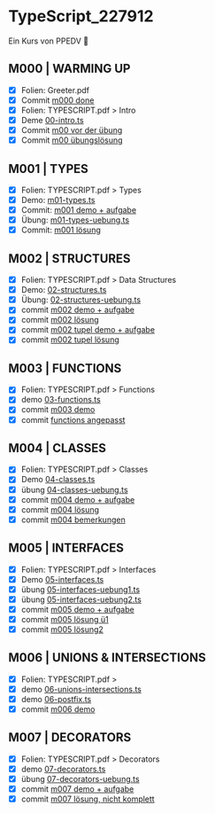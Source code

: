 # TypeScript_227912

Ein Kurs von PPEDV :rocket:

## M000 | WARMING UP

- [x] Folien: Greeter.pdf
- [x] Commit [m000 done](https://github.com/ppedvAG/2021-07-27-typescript/commit/10c7bb5365cb2d8216c4adf58b8b440f796c179a)
- [x] Folien: TYPESCRIPT.pdf > Intro
- [x] Deme [00-intro.ts](TRAINER/00-intro.ts)
- [x] Commit [m00 vor der übung](https://github.com/ppedvAG/2021-07-27-typescript/commit/a29561708505dcae983b8b60753c2232f0bf77e8)
- [x] Commit [m00 übungslösung](https://github.com/ppedvAG/2021-07-27-typescript/commit/f2c88489b0412950716670d32ec86b38db8e7254)
  
## M001 | TYPES

- [x] Folien: TYPESCRIPT.pdf > Types
- [x] Demo: [m01-types.ts](TRAINER/01-types.ts)
- [x] Commit: [m001 demo + aufgabe](https://github.com/ppedvAG/2021-07-27-typescript/commit/182153f431ab5932bedea0cab23448c637cccbbe)
- [x] Übung: [m01-types-uebung.ts](TRAINER/01-types-uebung.ts)
- [x] Commit: [m001 lösung](https://github.com/ppedvAG/2021-07-27-typescript/commit/db75824a61511957c1a9a4b7f26077b74c7ac23e)

## M002 | STRUCTURES

- [x] Folien: TYPESCRIPT.pdf > Data Structures
- [x] Demo: [02-structures.ts](TRAINER/02-structures.ts)
- [x] Übung: [02-structures-uebung.ts](TRAINER/02-structures-uebung.ts)
- [x] commit [m002 demo + aufgabe](https://github.com/ppedvAG/2021-07-27-typescript/commit/7b238827605578e1ef884c6cfd32e59453e2a0e4)
- [x] commit [m002 lösung](https://github.com/ppedvAG/2021-07-27-typescript/commit/48fa392c7033b564ff41fe31be646f8fd2f8adb3)
- [x] commit [m002 tupel demo + aufgabe](https://github.com/ppedvAG/2021-07-27-typescript/commit/5b7f0c7f057011fe1016d8689394c6147fdaebb8)
- [x] commit [m002 tupel lösung](https://github.com/ppedvAG/2021-07-27-typescript/commit/c6c2787573e232c4780ecaa5d6c1ee1a270221a0)

## M003 | FUNCTIONS

- [x] Folien: TYPESCRIPT.pdf > Functions
- [x] demo [03-functions.ts](TRAINER/03-functions.ts)
- [x] commit [m003 demo](https://github.com/ppedvAG/2021-07-27-typescript/commit/cf2eaae87a9364b538454a9bb4a3d11836dcadbe)
- [x] commit [functions angepasst](https://github.com/ppedvAG/2021-07-27-typescript/commit/9860ec63e6e87af79fe3f1d282f3b78192e92976)

## M004 | CLASSES

- [x] Folien: TYPESCRIPT.pdf > Classes
- [x] Demo [04-classes.ts](TRAINER/04-classes.ts)
- [x] übung [04-classes-uebung.ts](TRAINER/04-classes-uebung.ts)
- [x] commit [m004 demo + aufgabe](https://github.com/ppedvAG/2021-07-27-typescript/commit/94ec90efffe34bb18547105334ddb3870a01d68d)
- [x] commit [m004 lösung](https://github.com/ppedvAG/2021-07-27-typescript/commit/da3b0bece0bf03de079e589d109595ed42999807)
- [x] commit [m004 bemerkungen](https://github.com/ppedvAG/2021-07-27-typescript/commit/1fe3eb8e6cc94d0455291706be6ad7cbd710ac25)

## M005 | INTERFACES

- [x] Folien: TYPESCRIPT.pdf > Interfaces
- [x] Demo [05-interfaces.ts](TRAINER/05-interfaces.ts)
- [x] übung [05-interfaces-uebung1.ts](TRAINER/05-interfaces-uebung1.ts)
- [x] übung [05-interfaces-uebung2.ts](TRAINER/05-interfaces-uebung2.ts)
- [x] commit [m005 demo + aufgabe](https://github.com/ppedvAG/2021-07-27-typescript/commit/264c7e80c6cc4bfe7e44b160b71ff157dff32b2c)
- [x] commit [m005 lösung ü1](https://github.com/ppedvAG/2021-07-27-typescript/commit/3f139c15e3910807440542e18ec42321aa67e48b)
- [x] commit [m005 lösung2](https://github.com/ppedvAG/2021-07-27-typescript/commit/c520cdc0b39d4b164fd875737af4e6cee5a14832)

## M006 | UNIONS & INTERSECTIONS

- [x] Folien: TYPESCRIPT.pdf > 
- [x] demo [06-unions-intersections.ts](TRAINER/06-unions-intersections.ts)
- [x] demo [06-postfix.ts](TRAINER/06-postfix.ts)
- [x] commit [m006 demo](https://github.com/ppedvAG/2021-07-27-typescript/commit/7c5238dde3fe8c07f9a859322e422faf3383b975)

## M007 | DECORATORS

- [x] Folien: TYPESCRIPT.pdf > Decorators
- [x] demo [07-decorators.ts](TRAINER/07-decorators.ts)
- [x] übung [07-decorators-uebung.ts](TRAINER/07-decorators-uebung.ts)
- [x] commit [m007 demo + aufgabe](https://github.com/ppedvAG/2021-07-27-typescript/commit/b041c11444d1727848e0cf001bfd7ebca68f80a9)
- [x] commit [m007 lösung, nicht komplett](https://github.com/ppedvAG/2021-07-27-typescript/commit/ad23a3255c34183928297b2391e885aabf9d358c)
